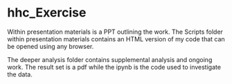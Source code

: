 # hhc_Exercise

Within presentation materials is a PPT outlining the work.  The Scripts folder within presentation materials contains an HTML version of my code that can be opened using any browser.

The deeper analysis folder contains supplemental analysis and ongoing work. The result set is a pdf while the ipynb is the code used to investigate the data.
